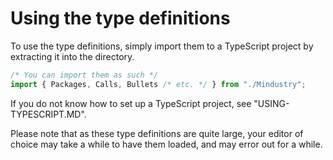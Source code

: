 # Using the type definitions
To use the type definitions, simply import them to a TypeScript project by extracting it into the directory.
```typescript
/* You can import them as such */
import { Packages, Calls, Bullets /* etc. */ } from "./Mindustry";
```
If you do not know how to set up a TypeScript project, see "USING-TYPESCRIPT.MD".

Please note that as these type definitions are quite large, your editor of choice may take a while to have them loaded, and may error out for a while.
